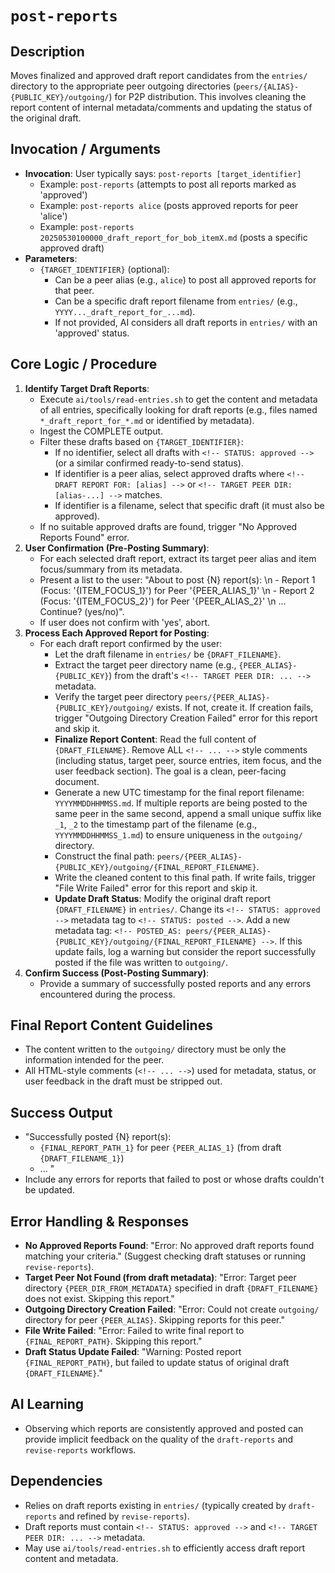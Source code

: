 # `post-reports`

## Description
Moves finalized and approved draft report candidates from the `entries/` directory to the appropriate peer outgoing directories (`peers/{ALIAS}-{PUBLIC_KEY}/outgoing/`) for P2P distribution. This involves cleaning the report content of internal metadata/comments and updating the status of the original draft.

## Invocation / Arguments
*   **Invocation**: User typically says: `post-reports [target_identifier]`
    *   Example: `post-reports` (attempts to post all reports marked as 'approved')
    *   Example: `post-reports alice` (posts approved reports for peer 'alice')
    *   Example: `post-reports 20250530100000_draft_report_for_bob_itemX.md` (posts a specific approved draft)
*   **Parameters**:
    *   `{TARGET_IDENTIFIER}` (optional):
        *   Can be a peer alias (e.g., `alice`) to post all approved reports for that peer.
        *   Can be a specific draft report filename from `entries/` (e.g., `YYYY..._draft_report_for_...md`).
        *   If not provided, AI considers all draft reports in `entries/` with an 'approved' status.

## Core Logic / Procedure
1.  **Identify Target Draft Reports**:
    *   Execute `ai/tools/read-entries.sh` to get the content and metadata of all entries, specifically looking for draft reports (e.g., files named `*_draft_report_for_*.md` or identified by metadata).
    *   Ingest the COMPLETE output.
    *   Filter these drafts based on `{TARGET_IDENTIFIER}`:
        *   If no identifier, select all drafts with `<!-- STATUS: approved -->` (or a similar confirmed ready-to-send status).
        *   If identifier is a peer alias, select approved drafts where `<!-- DRAFT REPORT FOR: [alias] -->` or `<!-- TARGET PEER DIR: [alias-...] -->` matches.
        *   If identifier is a filename, select that specific draft (it must also be approved).
    *   If no suitable approved drafts are found, trigger "No Approved Reports Found" error.
2.  **User Confirmation (Pre-Posting Summary)**:
    *   For each selected draft report, extract its target peer alias and item focus/summary from its metadata.
    *   Present a list to the user: "About to post {N} report(s): \n - Report 1 (Focus: '{ITEM_FOCUS_1}') for Peer '{PEER_ALIAS_1}' \n - Report 2 (Focus: '{ITEM_FOCUS_2}') for Peer '{PEER_ALIAS_2}' \n ... Continue? (yes/no)".
    *   If user does not confirm with 'yes', abort.
3.  **Process Each Approved Report for Posting**:
    *   For each draft report confirmed by the user:
        *   Let the draft filename in `entries/` be `{DRAFT_FILENAME}`.
        *   Extract the target peer directory name (e.g., `{PEER_ALIAS}-{PUBLIC_KEY}`) from the draft's `<!-- TARGET PEER DIR: ... -->` metadata.
        *   Verify the target peer directory `peers/{PEER_ALIAS}-{PUBLIC_KEY}/outgoing/` exists. If not, create it. If creation fails, trigger "Outgoing Directory Creation Failed" error for this report and skip it.
        *   **Finalize Report Content**: Read the full content of `{DRAFT_FILENAME}`. Remove ALL `<!-- ... -->` style comments (including status, target peer, source entries, item focus, and the user feedback section). The goal is a clean, peer-facing document.
        *   Generate a new UTC timestamp for the final report filename: `YYYYMMDDHHMMSS.md`. If multiple reports are being posted to the same peer in the same second, append a small unique suffix like `_1`, `_2` to the timestamp part of the filename (e.g., `YYYYMMDDHHMMSS_1.md`) to ensure uniqueness in the `outgoing/` directory.
        *   Construct the final path: `peers/{PEER_ALIAS}-{PUBLIC_KEY}/outgoing/{FINAL_REPORT_FILENAME}`.
        *   Write the cleaned content to this final path. If write fails, trigger "File Write Failed" error for this report and skip it.
        *   **Update Draft Status**: Modify the original draft report `{DRAFT_FILENAME}` in `entries/`. Change its `<!-- STATUS: approved -->` metadata tag to `<!-- STATUS: posted -->`. Add a new metadata tag: `<!-- POSTED_AS: peers/{PEER_ALIAS}-{PUBLIC_KEY}/outgoing/{FINAL_REPORT_FILENAME} -->`. If this update fails, log a warning but consider the report successfully posted if the file was written to `outgoing/`.
4.  **Confirm Success (Post-Posting Summary)**:
    *   Provide a summary of successfully posted reports and any errors encountered during the process.

## Final Report Content Guidelines
*   The content written to the `outgoing/` directory must be only the information intended for the peer.
*   All HTML-style comments (`<!-- ... -->`) used for metadata, status, or user feedback in the draft must be stripped out.

## Success Output
*   "Successfully posted {N} report(s):
    *   `{FINAL_REPORT_PATH_1}` for peer `{PEER_ALIAS_1}` (from draft `{DRAFT_FILENAME_1}`)
    *   ... "
*   Include any errors for reports that failed to post or whose drafts couldn't be updated.

## Error Handling & Responses
*   **No Approved Reports Found**: "Error: No approved draft reports found matching your criteria." (Suggest checking draft statuses or running `revise-reports`).
*   **Target Peer Not Found (from draft metadata)**: "Error: Target peer directory `{PEER_DIR_FROM_METADATA}` specified in draft `{DRAFT_FILENAME}` does not exist. Skipping this report."
*   **Outgoing Directory Creation Failed**: "Error: Could not create `outgoing/` directory for peer `{PEER_ALIAS}`. Skipping reports for this peer."
*   **File Write Failed**: "Error: Failed to write final report to `{FINAL_REPORT_PATH}`. Skipping this report."
*   **Draft Status Update Failed**: "Warning: Posted report `{FINAL_REPORT_PATH}`, but failed to update status of original draft `{DRAFT_FILENAME}`."

## AI Learning
*   Observing which reports are consistently approved and posted can provide implicit feedback on the quality of the `draft-reports` and `revise-reports` workflows.

## Dependencies
*   Relies on draft reports existing in `entries/` (typically created by `draft-reports` and refined by `revise-reports`).
*   Draft reports must contain `<!-- STATUS: approved -->` and `<!-- TARGET PEER DIR: ... -->` metadata.
*   May use `ai/tools/read-entries.sh` to efficiently access draft report content and metadata.
